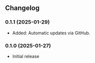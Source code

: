 ## Changelog

### 0.1.1 (2025-01-29)
* Added: Automatic updates via GitHub.

### 0.1.0 (2025-01-27)
* Initial release
